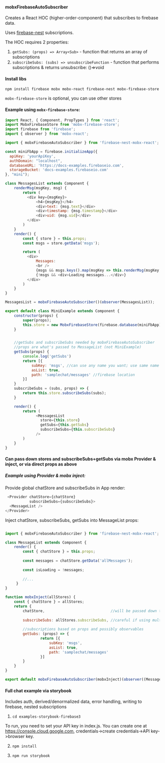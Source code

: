 #### mobxFirebaseAutoSubscriber

Creates a React HOC (higher-order-component) that subscribes to firebase data.

Uses [firebase-nest](https://github.com/nyura123/firebase-nest) subscriptions.

The HOC requires 2 properties:

1. `getSubs: (props) => Array<Sub>` - function that returns an array of subscriptions
2. `subscribeSubs: (subs) => unsubscribeFunction` - function that performs subscriptions & returns unsubscribe: ()=>void

#### Install libs

 `npm install firebase mobx mobx-react firebase-nest mobx-firebase-store`

 `mobx-firebase-store` is optional, you can use other stores


#### Example using `mobx-firebase-store`:

```js
import React, { Component, PropTypes } from 'react';
import MobxFirebaseStore from 'mobx-firebase-store';
import firebase from 'firebase';
import { observer } from 'mobx-react';

import { mobxFirebaseAutoSubscriber } from 'firebase-nest-mobx-react';

const miniFbApp = firebase.initializeApp({
  apiKey: 'yourApiKey',
  authDomain: "localhost",
  databaseURL: 'https://docs-examples.firebaseio.com',
  storageBucket: 'docs-examples.firebaseio.com'
}, "mini");

class MessagesList extends Component {
    renderMsg(msgKey, msg) {
        return (
          <div key={msgKey}>
              <h4>{msgKey}</h4>
              <div>text: {msg.text}</div>
              <div>timestamp: {msg.timestamp}</div>
              <div>uid: {msg.uid}</div>
          </div>
        )
    }
    render() {
        const { store } = this.props;
        const msgs = store.getData('msgs');

        return (
          <div>
              Messages:
              <br />
              {msgs && msgs.keys().map(msgKey => this.renderMsg(msgKey, msgs.get(msgKey)))}
              {!msgs && <div>Loading messages...</div>}
          </div>
        )
    }
}

MessagesList = mobxFirebaseAutoSubscriber()(observer(MessagesList));

export default class MiniExample extends Component {
    constructor(props) {
        super(props);
        this.store = new MobxFirebaseStore(firebase.database(miniFbApp).ref());
    }


    //getSubs and subscribeSubs needed by mobxFirebaseAutoSubscriber
    //props are what's passed to MessageList (not MiniExample)
    getSubs(props) {
        console.log('getSubs')
        return [{
            subKey: 'msgs', //can use any name you want; use same name in store.getData
            asList: true,
            path: 'samplechat/messages' //firebase location
        }]
    }
    subscribeSubs = (subs, props) => {
        return this.store.subscribeSubs(subs);
    }

    render() {
        return (
              <MessagesList
                store={this.store}
                getSubs={this.getSubs}
                subscribeSubs={this.subscribeSubs}
              />
        )
    }
}
```

#### Can pass down stores and subscribeSubs+getSubs via mobx Provider & inject, or via direct props as above

##### Example using Provider & mobx inject:

Provide global chatStore and subscribeSubs in App render:

```js
 <Provider chatStore={chatStore}
           subscribeSubs={subscribeSubs}>
  <MessageList />
</Provider>
```


Inject chatStore, subscribeSubs, getSubs into MessageList props:

```js

import { mobxFirebaseAutoSubscriber } from 'firebase-nest-mobx-react';

class MessageList extends Component {
    render() {
        const { chatStore } = this.props;
        
        const messages = chatStore.getData('allMessages');
        
        const isLoading = !messages;
        
        //...
     }   
}

function mobxInject(allStores) {
    const { chatStore } = allStores;
    return {
        chatStore,                              //will be passed down to wrapped MessageList
        
        subscribeSubs: allStores.subscribeSubs, //careful if using multiple stores
    
        //subscriptions based on props and possibly observables
        getSubs: (props) => {           
                return [{
                    subKey: 'msgs',
                    asList: true,
                    path: 'samplechat/messages'
                }]
        }
    }
}

export default mobxFirebaseAutoSubscriber(mobxInject)(observer((MessageList)));
```

#### Full chat example via storybook

Includes auth, derived/denormalized data, error handling, writing to firebase, nested subscriptions

1. `cd examples-storybook-firebase3`

  To run, you need to set your API key in index.js.
  You can create one at https://console.cloud.google.com, credentials->create credentials->API key->browser key.

2. `npm install`

3. `npm run storybook`

